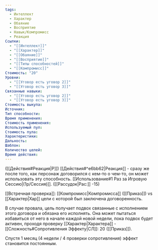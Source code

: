 ```yaml
---
tags:
  - Интеллект
  - Характер
  - Обаяние
  - Восприятие
  - Навык/Компромисс
  - Реакция
Ссылки:
  - "[[Интеллект]]"
  - "[[Характер]]"
  - "[[Обаяние]]"
  - "[[Восприятие]]"
  - "[[Типы способностей]]"
  - "[[Компромисс]]"
Стоимость: "20"
Уровни:
  - "[[Уговор есть уговор 2]]"
  - "[[Уговор есть уговор 3]]"
Связанные навыки:
  - "[[Уговор есть уговор 2]]"
  - "[[Уговор есть уговор 3]]"
Стоимость выкупа:
Источник:
Тип способности:
Время применения:
Стоимость применения:
Используемый пул:
Стоимость пула:
Характеристики:
Дальность:
Шаблон:
Количество целей:
Время действия:
---
```

([[Действия#Реакция|Р]]) [[Действия#^e6bb62|Реакция]] - сразу же после того, как персонаж договорился с кем-то о чем-то, он может использовать эту способность. [[Использование#1 Раз за Игровую Сессию|(1р/Сессия)]]. ([[Рассудок|Рас:]] -15)

[[Встречная проверка]]: [[Компромисс|Компромисса]] ([[Приказ]]) vs [[Характер|Хар]] цели с которой был заключена договоренность.

В случае провала, цель получает подвох связанные с исполнением этого договора и обязана его исполнять. Она может пытаться избавиться от него в начале каждой новой недели, пока подвох будет активен, проходя проверку [[Характер|Характера]] - [[Сложность#Cопротивления Эффекту|СЛ]]: 20 ([[Приказ]]). 

Спустя 1 месяц (4 недели / 4 проверки сопротивления) эффект становится постоянным. 





